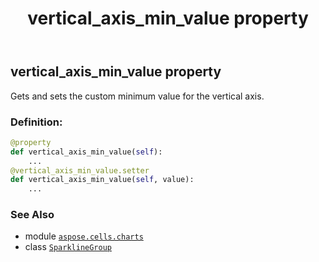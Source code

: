 ﻿---
title: vertical_axis_min_value property
second_title: Aspose.Cells for Python via .NET API References
description: 
type: docs
weight: 300
url: /aspose.cells.charts/sparklinegroup/vertical_axis_min_value/
is_root: false
---

## vertical_axis_min_value property


Gets and sets the custom minimum value for the vertical axis.
### Definition:
```python
@property
def vertical_axis_min_value(self):
    ...
@vertical_axis_min_value.setter
def vertical_axis_min_value(self, value):
    ...
```

### See Also
* module [`aspose.cells.charts`](../../)
* class [`SparklineGroup`](/cells/python-net/aspose.cells.charts/sparklinegroup)

